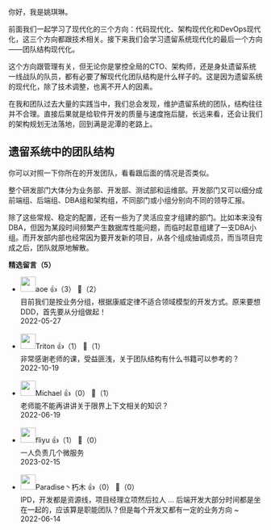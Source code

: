你好，我是姚琪琳。

前面我们一起学习了现代化的三个方向：代码现代化、架构现代化和DevOps现代化，这三个方向都跟技术相关。接下来我们会学习遗留系统现代化的最后一个方向——团队结构现代化。

这个方向跟管理有关，但无论你是掌控全局的CTO、架构师，还是身处遗留系统一线战队的队员，都有必要了解现代化团队结构是什么样子的。这是因为遗留系统的现代化，除了技术调整，也离不开人的因素。

在我和团队过去大量的实践当中，我们总会发现，维护遗留系统的团队，结构往往并不合理。直接后果就是给软件开发的质量与速度拖后腿，长远来看，还会让我们的架构规划无法落地，回到满是泥潭的老路上。

## 遗留系统中的团队结构

你可以对照一下你所在的开发团队，看看跟后面的情况是否类似。

整个研发部门大体分为业务部、开发部、测试部和运维部。开发部门又可以细分成前端组、后端组、DBA组和架构组，不同部门或小组分别向不同的领导汇报。

除了这些常规、稳定的配置，还有一些为了灵活应变才组建的部门。比如本来没有DBA，但因为某段时间频繁产生数据库性能问题，而临时起意组建了一支DBA小组。而开发部内部也经常因为要开发新的项目，从各个组成抽调成员，而当项目完成之后，团队就原地解散。
<div><strong>精选留言（5）</strong></div><ul>
<li><img src="https://static001.geekbang.org/account/avatar/00/11/1d/de/62bfa83f.jpg" width="30px"><span>aoe</span> 👍（3） 💬（2）<div>目前我们是按业务分组，根据康威定律不适合领域模型的开发方式。原来要想DDD，首先要从分组做起！</div>2022-05-27</li><br/><li><img src="https://static001.geekbang.org/account/avatar/00/10/d7/a0/15c82d8b.jpg" width="30px"><span>Triton</span> 👍（1） 💬（1）<div>非常感谢老师的课，受益匪浅，关于团队结构有什么书籍可以参考的？</div>2022-10-19</li><br/><li><img src="https://static001.geekbang.org/account/avatar/00/0f/7d/b6/abdebdeb.jpg" width="30px"><span>Michael</span> 👍（0） 💬（1）<div>老师能不能再讲讲关于限界上下文相关的知识？</div>2022-06-19</li><br/><li><img src="https://static001.geekbang.org/account/avatar/00/18/3e/89/77829168.jpg" width="30px"><span>fliyu</span> 👍（1） 💬（0）<div>一人负责几个微服务</div>2023-02-15</li><br/><li><img src="https://static001.geekbang.org/account/avatar/00/12/f6/c3/926f2da9.jpg" width="30px"><span>Paradise丶朽木</span> 👍（0） 💬（0）<div>IPD，开发都是资源线，项目经理立项然后拉人 ... 后端开发大部分时间都是坐在一起的，应该算是职能团队？但是每个开发又都有一定的业务方向 ~</div>2022-06-14</li><br/>
</ul>